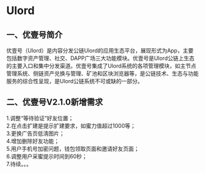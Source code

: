 # Ulord
## 一、优壹号简介<br>
优壹号（Ulord）是内容分发公链Ulord的应用生态平台，展现形式为App，主要包括数字资产管理、社交、DAPP广场三大功能模块。优壹号是Ulord公链上生态的主要入口和集中分发渠道。优壹号集成了Ulord系统的各项管理模块，如主节点管理系统、侧链资产兑换与管理、矿池和区块浏览器等，是公链技术、生态与功能服务的综合性呈现，是Ulord公链系统不可或缺的一部分。

## 二、优壹号V2.1.0新增需求
1.调整“等待验证”好友位置；  
2.在点击扩建是提示扩建要求，如蜜力值超过1000等；  
3.更换广告页低淸图片；  
4.增加删除好友功能；  
5.用户手机号加密问题，钱包领取页面和邀请好友页面；  
6.调整用户采蜜提示时间到60秒；  
7.待续。。。  
